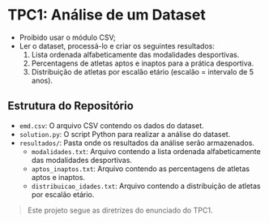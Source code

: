 # TPC1: Análise de um Dataset

- Proibido usar o módulo CSV;
- Ler o dataset, processá-lo e criar os seguintes resultados:
    1. Lista ordenada alfabeticamente das modalidades desportivas.
    2. Percentagens de atletas aptos e inaptos para a prática desportiva.
    3. Distribuição de atletas por escalão etário (escalão = intervalo de 5 anos).

## Estrutura do Repositório

- `emd.csv`: O arquivo CSV contendo os dados do dataset.
- `solution.py`: O script Python para realizar a análise do dataset.
- `resultados/`: Pasta onde os resultados da análise serão armazenados.
  - `modalidades.txt`: Arquivo contendo a lista ordenada alfabeticamente das modalidades desportivas.
  - `aptos_inaptos.txt`: Arquivo contendo as percentagens de atletas aptos e inaptos.
  - `distribuicao_idades.txt`: Arquivo contendo a distribuição de atletas por escalão etário.

> Este projeto segue as diretrizes do enunciado do TPC1.
